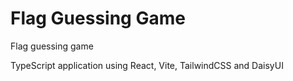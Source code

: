 # Flag Guessing Game

Flag guessing game

TypeScript application using React, Vite, TailwindCSS and DaisyUI

